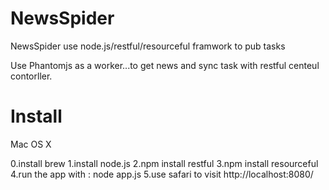 # NewsSpider

NewsSpider use node.js/restful/resourceful framwork to pub tasks

Use Phantomjs as a worker...to get news and sync task with restful centeul contorller.

# Install

Mac OS X

0.install brew
1.install node.js
2.npm install restful
3.npm install resourceful
4.run the app with : node app.js
5.use safari to visit http://localhost:8080/ 
